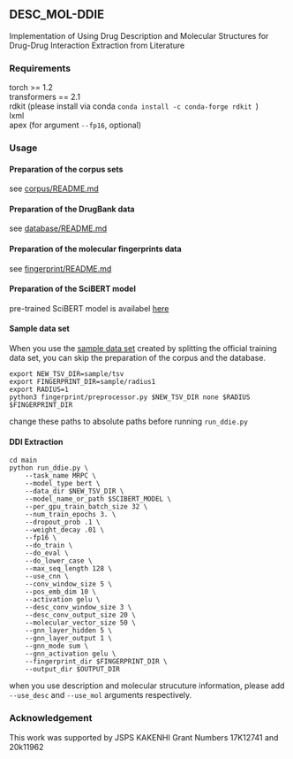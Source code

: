 ## DESC\_MOL-DDIE
Implementation of Using Drug Description and Molecular Structures for Drug-Drug Interaction Extraction from Literature

### Requirements
torch >= 1.2  
transformers == 2.1  
rdkit (please install via conda ```conda install -c conda-forge rdkit ```)  
lxml  
apex (for argument ```--fp16```, optional)  

### Usage
#### Preparation of the corpus sets
see [corpus/README.md](corpus/README.md)

#### Preparation of the DrugBank data
see [database/README.md](database/README.md)

#### Preparation of the molecular fingerprints data
see [fingerprint/README.md](fingerprint/README.md)

#### Preparation of the SciBERT model
pre-trained SciBERT model is availabel [here](https://s3-us-west-2.amazonaws.com/ai2-s2-research/scibert/huggingface_pytorch/scibert_scivocab_uncased.tar)

#### Sample data set
When you use the [sample data set](sample) created by splitting the official training data set, you can skip the preparation of the corpus and the database.
```
export NEW_TSV_DIR=sample/tsv
export FINGERPRINT_DIR=sample/radius1
export RADIUS=1
python3 fingerprint/preprocessor.py $NEW_TSV_DIR none $RADIUS $FINGERPRINT_DIR
```
change these paths to absolute paths before running ```run_ddie.py```

#### DDI Extraction
```
cd main
python run_ddie.py \
    --task_name MRPC \
    --model_type bert \
    --data_dir $NEW_TSV_DIR \
    --model_name_or_path $SCIBERT_MODEL \
    --per_gpu_train_batch_size 32 \
    --num_train_epochs 3. \
    --dropout_prob .1 \
    --weight_decay .01 \
    --fp16 \
    --do_train \
    --do_eval \
    --do_lower_case \
    --max_seq_length 128 \
    --use_cnn \
    --conv_window_size 5 \
    --pos_emb_dim 10 \
    --activation gelu \
    --desc_conv_window_size 3 \
    --desc_conv_output_size 20 \
    --molecular_vector_size 50 \
    --gnn_layer_hidden 5 \
    --gnn_layer_output 1 \
    --gnn_mode sum \
    --gnn_activation gelu \
    --fingerprint_dir $FINGERPRINT_DIR \
    --output_dir $OUTPUT_DIR
```
when you use description and molecular strucuture information, please add ```--use_desc``` and ```--use_mol``` arguments respectively.


### Acknowledgement
This work was supported by JSPS KAKENHI Grant Numbers 17K12741 and 20k11962
